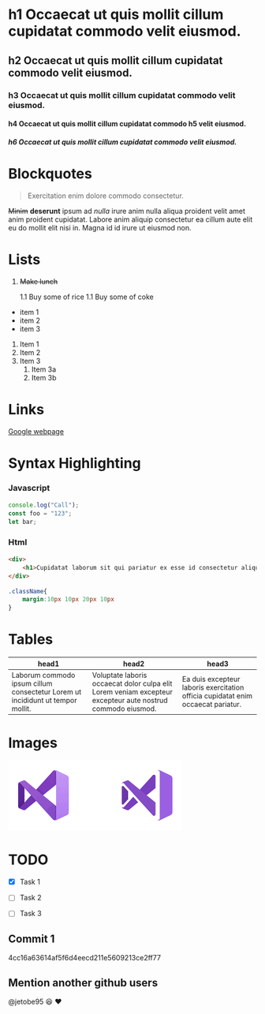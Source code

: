 <!-- Heading -->

# h1 Occaecat ut quis mollit cillum cupidatat commodo velit eiusmod.
## h2 Occaecat ut quis mollit cillum cupidatat commodo velit eiusmod.
### h3 Occaecat ut quis mollit cillum cupidatat commodo velit eiusmod.
#### h4 Occaecat ut quis mollit cillum cupidatat commodo h5 velit eiusmod.
##### h6 Occaecat ut quis mollit cillum cupidatat commodo velit eiusmod.



<!-- Citas -->
# Blockquotes
> Exercitation enim dolore commodo consectetur.

~~Minim~~ **deserunt** ipsum ad _nulla_ irure anim nulla aliqua proident velit amet anim proident cupidatat. Labore anim aliquip consectetur ea cillum aute elit eu do mollit elit nisi in. Magna id id irure ut eiusmod non.

# Lists
1. ~~Make lunch~~

    1.1 Buy some of rice
    1.1 Buy some of coke


* item 1
* item 2
* item 3

1. Item 1
1. Item 2
1. Item 3
   1. Item 3a
   1. Item 3b

# Links

[ Google webpage ](www.google.com)
# Syntax Highlighting

### Javascript

```javascript
console.log("Call");
const foo = "123";
let bar;
```
### Html

```html
<div>
    <h1>Cupidatat laborum sit qui pariatur ex esse id consectetur aliquip qui dolor occaecat.</h1>
</div>
```

```css
.className{
    margin:10px 10px 20px 10px
}
```

# Tables

|head1|head2|head3|
|---|---|--------|
|Laborum commodo ipsum cillum consectetur Lorem ut incididunt ut tempor mollit.|Voluptate laboris occaecat dolor culpa elit Lorem veniam excepteur excepteur aute nostrud commodo eiusmod.|Ea duis excepteur laboris exercitation officia cupidatat enim occaecat pariatur.

# Images
[logo]:vscode.png "Vscode logo"

![Vscode][logo]

<!-- GITHUB -->
# TODO 
* [x] Task 1

* [ ] Task 2

* [ ] Task 3
## Commit 1
4cc16a63614af5f6d4eecd211e5609213ce2ff77
## Mention another github users
@jetobe95 :satisfied: :heart:



